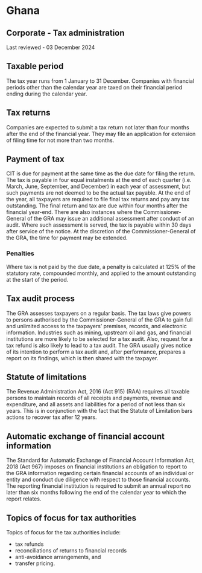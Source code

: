 # Ghana
## Corporate - Tax administration
Last reviewed - 03 December 2024
## Taxable period
The tax year runs from 1 January to 31 December. Companies with financial periods other than the calendar year are taxed on their financial period ending during the calendar year.
## Tax returns
Companies are expected to submit a tax return not later than four months after the end of the financial year. They may file an application for extension of filing time for not more than two months.
## Payment of tax
CIT is due for payment at the same time as the due date for filing the return. The tax is payable in four equal instalments at the end of each quarter (i.e. March, June, September, and December) in each year of assessment, but such payments are not deemed to be the actual tax payable.
At the end of the year, all taxpayers are required to file final tax returns and pay any tax outstanding. The final return and tax are due within four months after the financial year-end.
There are also instances where the Commissioner-General of the GRA may issue an additional assessment after conduct of an audit. Where such assessment is served, the tax is payable within 30 days after service of the notice. At the discretion of the Commissioner-General of the GRA, the time for payment may be extended.
### Penalties
Where tax is not paid by the due date, a penalty is calculated at 125% of the statutory rate, compounded monthly, and applied to the amount outstanding at the start of the period.
## Tax audit process
The GRA assesses taxpayers on a regular basis. The tax laws give powers to persons authorised by the Commissioner-General of the GRA to gain full and unlimited access to the taxpayers’ premises, records, and electronic information. Industries such as mining, upstream oil and gas, and financial institutions are more likely to be selected for a tax audit. Also, request for a tax refund is also likely to lead to a tax audit. The GRA usually gives notice of its intention to perform a tax audit and, after performance, prepares a report on its findings, which is then shared with the taxpayer.
## Statute of limitations
The Revenue Administration Act, 2016 (Act 915) (RAA) requires all taxable persons to maintain records of all receipts and payments, revenue and expenditure, and all assets and liabilities for a period of not less than six years. This is in conjunction with the fact that the Statute of Limitation bars actions to recover tax after 12 years.
## Automatic exchange of financial account information
The Standard for Automatic Exchange of Financial Account Information Act, 2018 (Act 967) imposes on financial institutions an obligation to report to the GRA information regarding certain financial accounts of an individual or entity and conduct due diligence with respect to those financial accounts.
The reporting financial institution is required to submit an annual report no later than six months following the end of the calendar year to which the report relates.
## Topics of focus for tax authorities
Topics of focus for the tax authorities include:
  * tax refunds
  * reconciliations of returns to financial records
  * anti-avoidance arrangements, and 
  * transfer pricing.


